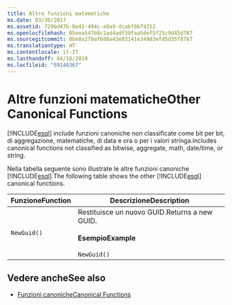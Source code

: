 ```yaml
---
title: Altre funzioni matematiche
ms.date: 03/30/2017
ms.assetid: 729bd47b-8e41-494c-a9a9-dcabf8b74312
ms.openlocfilehash: 05eea547b8c1ad4adf39faa5def5f25c9d45d767
ms.sourcegitcommit: 0be8a279af6d8a43e03141e349d3efd5d35f8767
ms.translationtype: HT
ms.contentlocale: it-IT
ms.lasthandoff: 04/18/2019
ms.locfileid: "59146367"
---
```

# <a name="other-canonical-functions"></a><span data-ttu-id="9e00d-102">Altre funzioni matematiche</span><span class="sxs-lookup"><span data-stu-id="9e00d-102">Other Canonical Functions</span></span>
[!INCLUDE[esql](../../../../../../includes/esql-md.md)] <span data-ttu-id="9e00d-103">include funzioni canoniche non classificate come bit per bit, di aggregazione, matematiche, di data e ora o per i valori stringa.</span><span class="sxs-lookup"><span data-stu-id="9e00d-103">includes canonical functions not classified as bitwise, aggregate, math, date/time, or string.</span></span>  
  
 <span data-ttu-id="9e00d-104">Nella tabella seguente sono illustrate le altre funzioni canoniche [!INCLUDE[esql](../../../../../../includes/esql-md.md)].</span><span class="sxs-lookup"><span data-stu-id="9e00d-104">The following table shows the other [!INCLUDE[esql](../../../../../../includes/esql-md.md)] canonical functions.</span></span>  
  
|<span data-ttu-id="9e00d-105">Funzione</span><span class="sxs-lookup"><span data-stu-id="9e00d-105">Function</span></span>|<span data-ttu-id="9e00d-106">Descrizione</span><span class="sxs-lookup"><span data-stu-id="9e00d-106">Description</span></span>|  
|--------------|-----------------|  
|`NewGuid()`|<span data-ttu-id="9e00d-107">Restituisce un nuovo GUID.</span><span class="sxs-lookup"><span data-stu-id="9e00d-107">Returns a new GUID.</span></span><br /><br /> <span data-ttu-id="9e00d-108">**Esempio**</span><span class="sxs-lookup"><span data-stu-id="9e00d-108">**Example**</span></span><br /><br /> `NewGuid()`|  
  
## <a name="see-also"></a><span data-ttu-id="9e00d-109">Vedere anche</span><span class="sxs-lookup"><span data-stu-id="9e00d-109">See also</span></span>

- [<span data-ttu-id="9e00d-110">Funzioni canoniche</span><span class="sxs-lookup"><span data-stu-id="9e00d-110">Canonical Functions</span></span>](../../../../../../docs/framework/data/adonet/ef/language-reference/canonical-functions.md)
